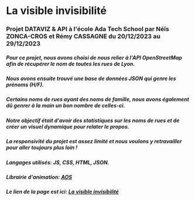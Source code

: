 # La visible invisibilité
### Projet DATAVIZ & API à l'école Ada Tech School par Néïs ZONCA-CROS et Rémy CASSAGNE du 20/12/2023 au 29/12/2023

##### Pour ce projet, nous avons choisi de nous relier à l'API OpenStreetMap afin de récupérer le nom de toutes les rues de Lyon. 
##### Nous avons ensuite trouvé une base de données JSON qui genre les prénoms (H/F).
##### Certains noms de rues ayant des noms de famille, nous avons également dû genrer à la main un bon nombre de celles-ci.

##### Notre objectif était d'avoir des statistiques sur les noms de rues et de créer un visuel dynamique pour relater le propos.
##### La responsivité du projet est assez limité et nous voulons y retravailler pour aller toujours plus loin ! 

##### Langages utilisés: JS, CSS, HTML, JSON.

##### Librairie d'animation: [AOS](https://michalsnik.github.io/aos/)

##### **Le lien de la page est ici: [La visible invisibilité](https://neis-zonca-cros.github.io/La-visible-invisibilite/)**

